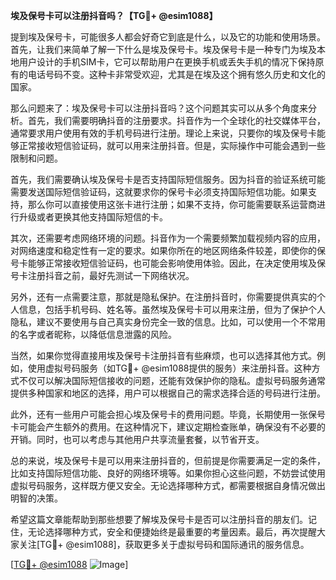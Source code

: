 **埃及保号卡可以注册抖音吗？【TG💪+ @esim1088】**

提到埃及保号卡，可能很多人都会好奇它到底是什么，以及它的功能和使用场景。首先，让我们来简单了解一下什么是埃及保号卡。埃及保号卡是一种专门为埃及本地用户设计的手机SIM卡，它可以帮助用户在更换手机或丢失手机的情况下保持原有的电话号码不变。这种卡非常受欢迎，尤其是在埃及这个拥有悠久历史和文化的国家。

那么问题来了：埃及保号卡可以注册抖音吗？这个问题其实可以从多个角度来分析。首先，我们需要明确抖音的注册要求。抖音作为一个全球化的社交媒体平台，通常要求用户使用有效的手机号码进行注册。理论上来说，只要你的埃及保号卡能够正常接收短信验证码，就可以用来注册抖音。但是，实际操作中可能会遇到一些限制和问题。

首先，我们需要确认埃及保号卡是否支持国际短信服务。因为抖音的验证系统可能需要发送国际短信验证码，这就要求你的保号卡必须支持国际短信功能。如果支持，那么你可以直接使用这张卡进行注册；如果不支持，你可能需要联系运营商进行升级或者更换其他支持国际短信的卡。

其次，还需要考虑网络环境的问题。抖音作为一个需要频繁加载视频内容的应用，对网络速度和稳定性有一定的要求。如果你所在的地区网络条件较差，即使你的保号卡能够正常接收短信验证码，也可能会影响使用体验。因此，在决定使用埃及保号卡注册抖音之前，最好先测试一下网络状况。

另外，还有一点需要注意，那就是隐私保护。在注册抖音时，你需要提供真实的个人信息，包括手机号码、姓名等。虽然埃及保号卡可以用来注册，但为了保护个人隐私，建议不要使用与自己真实身份完全一致的信息。比如，可以使用一个不常用的名字或者昵称，以降低信息泄露的风险。

当然，如果你觉得直接用埃及保号卡注册抖音有些麻烦，也可以选择其他方式。例如，使用虚拟号码服务（如TG💪+ @esim1088提供的服务）来注册抖音。这种方式不仅可以解决国际短信接收的问题，还能有效保护你的隐私。虚拟号码服务通常提供多种国家和地区的选择，用户可以根据自己的需求选择合适的号码进行注册。

此外，还有一些用户可能会担心埃及保号卡的费用问题。毕竟，长期使用一张保号卡可能会产生额外的费用。在这种情况下，建议定期检查账单，确保没有不必要的开销。同时，也可以考虑与其他用户共享流量套餐，以节省开支。

总的来说，埃及保号卡是可以用来注册抖音的，但前提是你需要满足一定的条件，比如支持国际短信功能、良好的网络环境等。如果你担心这些问题，不妨尝试使用虚拟号码服务，这样既方便又安全。无论选择哪种方式，都需要根据自身情况做出明智的决策。

希望这篇文章能帮助到那些想要了解埃及保号卡是否可以注册抖音的朋友们。记住，无论选择哪种方式，安全和便捷始终是最重要的考量因素。最后，再次提醒大家关注[TG💪+ @esim1088]，获取更多关于虚拟号码和国际通讯的服务信息。

[[TG💪+ @esim1088](https://t.me/s/esim1088) ![Image](https://i.postimg.cc/4NQfJmqS/Snipaste-2025-05-13-00-14-12.png)]